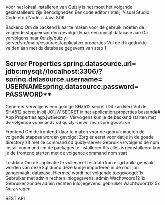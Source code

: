 Voor het lokaal installeren van Quizly is het moet het volgende gesinstalleerd zijn
Benodigheden
Een code editor (Intellj, Visual Studio Code etc.)
Node.js
Java SDK

Backend
Om de backend klaar te maken voor de gebruik moeten de volgende stappen worden gevolgd:
Maak een mysql database aan
Ga vervolgens naar Quizly/quizly-server/src/main/resources/application.properties
Vul de dik gedrukte velden aan met de database gegevens van stap 1
## Server Properties spring.datasource.url= jdbc:mysql://localhost:3306/<NAAM DATABASE>? spring.datasource.username= USERNAMEspring.datasource.password= PASSWORD**
Genereer vervolgens een geldige SHA512 secret (Dit kan hier)
Vul de SHA512 secret in bij JOUW SECRET in het application.properties bestand## App Properties app.jwtSecret= <JOUW SECRET>
Vervolgens kun je de backend starten met de volgende commands
cd quizly-server
mvn springboot:run

Frontend
Om de frontend klaar te maken voor de gebruik moeten de volgende stappen worden gevolgd:
Zorg er eerst voor dat je in de goede directory zit met de command
cd quizly-server
Gebruik vervolgens de npm install command om de packages te installeren
Als alles is geinstalleerd kun je de frontend starten met de volgende command
npm start

Testdata
Om de applicatie te vullen met testdata kan er gebruikt gemaakt worden van deze Sql dump deze kun je importeren in de door jou aangemaakt database. Hiermee wordt het volgende toegevoegd:
1x Gebruiker met admin rechten
Inlogegevens:
admin
Wachtwoord12
1x Gebruiker zonder admin rechten
Inlogegevens:
gebruiker
Wachtwoord12
5x Quiz vragen

REST API


